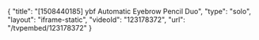 {
    "title": "[1508440185] ybf Automatic Eyebrow Pencil Duo",
    "type": "solo",
    "layout": "iframe-static",
    "videoId": "123178372",
    "url": "\/tvpembed\/123178372"
}